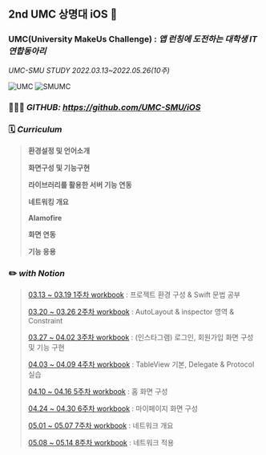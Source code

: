 ## **2nd UMC 상명대 iOS 🍎**
### UMC(University MakeUs Challenge) : *앱 런칭에 도전하는 대학생 IT 연합동아리*
*UMC-SMU STUDY 2022.03.13~2022.05.26(10주)* 

![UMC](https://user-images.githubusercontent.com/69234788/158747758-01091eb0-76e6-4f07-a304-939de479dd07.png)
![SMUMC](https://user-images.githubusercontent.com/69234788/158748457-0e9607b3-ee06-4ad3-9310-dc6554907e0d.png) 

### 👩🏻‍🎓 *GITHUB: https://github.com/UMC-SMU/iOS*

### 🗓 *Curriculum*
> **환경설정 및 언어소개**
> 
> **화면구성 및 기능구현**
> 
> **라이브러리를 활용한 서버 기능 연동**
> 
> **네트워킹 개요**
> 
> **Alamofire**
> 
> **화면 연동**
> 
> **기능 응용**

### ✏️ *with Notion*
> [03.13 ~ 03.19 1주차 workbook](https://marked-insect-edd.notion.site/1-Work-Book-52d69408289742dd9a0bb64e0a8dfd8b) : 프로젝트 환경 구성 & Swift 문법 공부
> 
> [03.20 ~ 03.26 2주차 workbook](https://marked-insect-edd.notion.site/iOS-2-7ea86808a08a49fd8048f28a28b2f1a5) : AutoLayout & inspector 영역 & Constraint
>
> [03.27 ~ 04.02 3주차 workbook](https://marked-insect-edd.notion.site/iOS-3-64f076c870c040e0a7cc40e07aaf0725) : (인스타그램) 로그인, 회원가입 화면 구성 및 기능 구현
>
> [04.03 ~ 04.09 4주차 workbook](https://marked-insect-edd.notion.site/iOS-4-03fa3e8c058e4517b9cd480f9ef178ad) : TableView 기본, Delegate & Protocol 실습
>
> [04.10 ~ 04.16 5주차 workbook](https://marked-insect-edd.notion.site/iOS-5-08e2ebfe4e714da19baa1c76cad29c23) : 홈 화면 구성
> 
> [04.24 ~ 04.30 6주차 workbook](https://marked-insect-edd.notion.site/iOS-6-78372c8678794c31b6b15a65a416e414) : 마이페이지 화면 구성
>
> [05.01 ~ 05.07 7주차 workbook](https://marked-insect-edd.notion.site/iOS-7-056e663cee974bfe8ff3b5e87b30d526) : 네트워크 개요
> 
> [05.08 ~ 05.14 8주차 workbook](https://marked-insect-edd.notion.site/iOS-8-9444b06da98a49a699968cff443226ff) : 네트워크 적용
